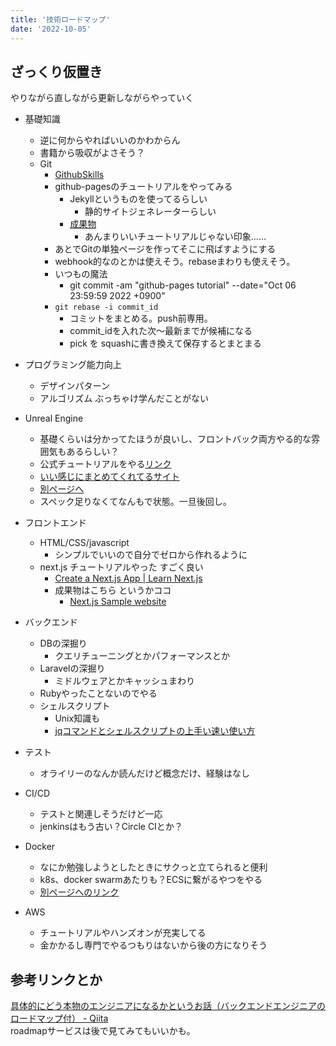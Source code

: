 ```yaml
---
title: '技術ロードマップ'
date: '2022-10-05'
---
```


## ざっくり仮置き

やりながら直しながら更新しながらやっていく  

- 基礎知識
  - 逆に何からやればいいのかわからん
  - 書籍から吸収がよさそう？
  - Git
    - [GithubSkills](https://skills.github.com/)
    - github-pagesのチュートリアルをやってみる
      - Jekyllというものを使ってるらしい
        - 静的サイトジェネレーターらしい
      - [成果物](https://karamiso14.github.io/githubpages/)
        - あんまりいいチュートリアルじゃない印象……
    - あとでGitの単独ページを作ってそこに飛ばすようにする
    - webhook的なのとかは使えそう。rebaseまわりも使えそう。
    - いつもの魔法
      - git commit -am "github-pages tutorial" --date="Oct 06 23:59:59 2022 +0900"
    - `git rebase -i commit_id`
      - コミットをまとめる。push前専用。
      - commit_idを入れた次～最新までが候補になる
      - pick を squashに書き換えて保存するとまとまる

- プログラミング能力向上
  - デザインパターン
  - アルゴリズム ぶっちゃけ学んだことがない

- Unreal Engine
  - 基礎くらいは分かってたほうが良いし、フロントバック両方やる的な雰囲気もあるらしい？
  - 公式チュートリアルをやる[リンク](https://www.unrealengine.com/ja/learn)
  - [いい感じにまとめてくれてるサイト](https://ue5study.com/unrealengine-basic-operation/)
  - [別ページへ](unreal-engine.md)
  - スペック足りなくてなんもで状態。一旦後回し。

- フロントエンド
  - HTML/CSS/javascript
    - シンプルでいいので自分でゼロから作れるように
  - next.js チュートリアルやった すごく良い
    - [Create a Next.js App | Learn Next.js](https://nextjs.org/learn/basics/create-nextjs-app)
    - 成果物はこちら というかココ
      - [Next.js Sample website](https://nextjsblog-karamiso14.vercel.app/)

- バックエンド
  - DBの深掘り
    - クエリチューニングとかパフォーマンスとか
  - Laravelの深掘り
    - ミドルウェアとかキャッシュまわり
  - Rubyやったことないのでやる
  - シェルスクリプト
    - Unix知識も
    - [jqコマンドとシェルスクリプトの上手い速い使い方](https://zenn.dev/ko1nksm/articles/4e93d16b45b5f2)

- テスト
  - オライリーのなんか読んだけど概念だけ、経験はなし

- CI/CD
  - テストと関連しそうだけど一応
  - jenkinsはもう古い？Circle CIとか？

- Docker
  - なにか勉強しようとしたときにサクっと立てられると便利
  - k8s、docker swarmあたりも？ECSに繋がるやつをやる
  - [別ページへのリンク](./docker.md)

- AWS
  - チュートリアルやハンズオンが充実してる
  - 金かかるし専門でやるつもりはないから後の方になりそう

## 参考リンクとか

[具体的にどう本物のエンジニアになるかというお話（バックエンドエンジニアのロードマップ付） - Qiita](https://qiita.com/mackeee-orange/items/afbed5ec3816d4af2e58)  
roadmapサービスは後で見てみてもいいかも。
